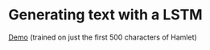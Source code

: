# Generating text with a LSTM

[Demo](https://itpnyu.github.io/p5-deeplearn-js/examples/plainjs/lstm/index.html) (trained on just the first 500 characters of Hamlet)
